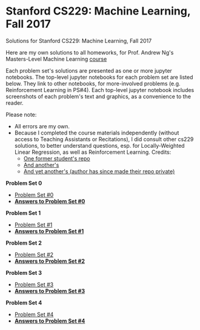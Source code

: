 # Stanford CS229: Machine Learning, Fall 2017
Solutions for Stanford CS229: Machine Learning, Fall 2017

Here are my own solutions to all homeworks, for Prof. Andrew Ng's Masters-Level Machine Learning [course](http://cs229.stanford.edu/)

Each problem set's solutions are presented as one or more jupyter notebooks. The top-level jupyter notebooks for each problem set  are listed below. They link to other notebooks, for more-involved problems (e.g. Reinforcement Learning in PS#4). Each top-level jupyter notebook includes screenshots of each problem's text and graphics, as a convenience to the reader.

Please note: 
- All errors are my own.
- Because I completed the course materials independently (without access to Teaching Assistants or Recitations), I did consult other cs229 solutions, to better understand questions, esp. for Locally-Weighted Linear Regression, as well as Reinforcement Learning. Credits: 
  - [One former student's repo](https://github.com/ccombier/stanford-CS229/)
  - [And another's](https://github.com/zyxue/stanford-cs229)
  - [And yet another's (author has since made their repo private)](https://github.com/s-ai-kia/CS229_ML)

**Problem Set 0**
- [Problem Set #0](Problem%20Sets/ps0/ps0.pdf)
- **[Answers to Problem Set #0](Problem%20Sets/ps0/ps0.ipynb)**

**Problem Set 1**
- [Problem Set #1](Problem%20Sets/ps1/ps1.pdf)
- **[Answers to Problem Set #1](Problem%20Sets/ps1/ps1_main.ipynb)**

**Problem Set 2**
- [Problem Set #2](Problem%20Sets/ps2/ps2.pdf)
- **[Answers to Problem Set #2](Problem%20Sets/ps2/ps2.ipynb)**

**Problem Set 3**
- [Problem Set #3](Notebooks/Problem%20Sets/ps3/ps3.pdf)
- **[Answers to Problem Set #3](Problem%20Sets/ps3/ps3_main.ipynb)**

**Problem Set 4**
- [Problem Set #4](Problem%20Sets/ps4/ps4.pdf)
- **[Answers to Problem Set #4](Problem%20Sets/ps4/ps4.ipynb)**
